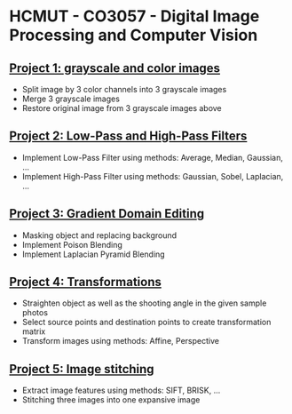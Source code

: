 # HCMUT - CO3057 - Digital Image Processing and Computer Vision


## [Project 1: grayscale and color images](project/project1.ipynb)

- Split image by 3 color channels into 3 grayscale images
- Merge 3 grayscale images
- Restore original image from 3 grayscale images above


## [Project 2: Low-Pass and High-Pass Filters](project/project2.ipynb)

- Implement Low-Pass Filter using methods: Average, Median, Gaussian, ...
- Implement High-Pass Filter using methods: Gaussian, Sobel, Laplacian, ...


## [Project 3: Gradient Domain Editing](project/project3.ipynb)

- Masking object and replacing background
- Implement Poison Blending
- Implement Laplacian Pyramid Blending


## [Project 4: Transformations](project/project4.ipynb)

- Straighten object as well as the shooting angle in the given sample photos
- Select source points and destination points to create transformation matrix
- Transform images using methods: Affine, Perspective


## [Project 5: Image stitching](project/project5.ipynb)

- Extract image features using methods: SIFT, BRISK, ...
- Stitching three images into one expansive image
